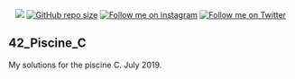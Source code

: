 <p align="center">
<a href="https://hits.seeyoufarm.com"/><img src="https://hits.seeyoufarm.com/api/count/incr/badge.svg?url=https%3A%2F%2Fgithub.com%2FDannMartinnez%2F42_Piscine_C"/></a>
<a href="https://github.com/DannMartinnez/42_Piscine_C"/><img alt="GitHub repo size" src="https://img.shields.io/github/repo-size/DannMartinnez/42_Piscine_C"/></a>
<a href="https://www.instagram.com/dannmartinnez/"/><img alt="Follow me on instagram" src="https://img.shields.io/badge/Instagram-@DannMartinnez-f58529?logo=instagram"/></a>
<a href="https://twitter.com/DannMartinnez"/><img alt="Follow me on Twitter" src="https://img.shields.io/badge/Twitter-@DannMartinnez-00acee?logo=twitter"/></a>
</p>

## 42_Piscine_C
My solutions for the piscine C. July 2019.
